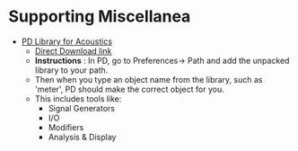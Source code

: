 Supporting Miscellanea
==================

- [PD Library for Acoustics](http://msp.ucsd.edu/syllabi/170.13f/lib/index.htm)
    - [Direct Download link](http://msp.ucsd.edu/syllabi/170.13f/lib/m170-function-library-v3.zip)
    - **Instructions** : In PD, go to Preferences-> Path and add the unpacked library to your path.
    - Then when you type an object name from the library, such as 'meter', PD should make the correct object for you.
    - This includes tools like:
        - Signal Generators
        - I/O
        - Modifiers
        - Analysis & Display
        